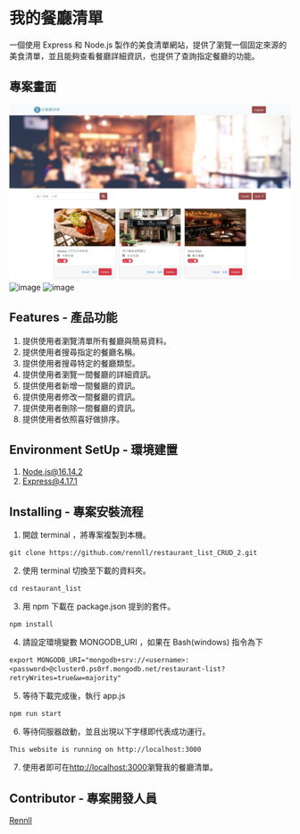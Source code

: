 # 我的餐廳清單

一個使用 Express 和 Node.js 製作的美食清單網站，提供了瀏覽一個固定來源的美食清單，並且能夠查看餐廳詳細資訊，也提供了查詢指定餐廳的功能。

## 專案畫面

![image](/public/screenshots/index.jpg)
![image](/public/screenshots/search-page.jpg)
![image](/public/screenshots/show.jpg)

## Features - 產品功能

1. 提供使用者瀏覽清單所有餐廳與簡易資料。
2. 提供使用者搜尋指定的餐廳名稱。
3. 提供使用者搜尋特定的餐廳類型。
4. 提供使用者瀏覽一間餐廳的詳細資訊。
5. 提供使用者新增一間餐廳的資訊。
6. 提供使用者修改一間餐廳的資訊。
7. 提供使用者刪除一間餐廳的資訊。
8. 提供使用者依照喜好做排序。

## Environment SetUp - 環境建置

1. [Node.js@16.14.2](https://nodejs.org/)
2. [Express@4.17.1](https://expressjs.com/)

## Installing - 專案安裝流程

1. 開啟 terminal ，將專案複製到本機。

```
git clone https://github.com/rennll/restaurant_list_CRUD_2.git
```

2. 使用 terminal 切換至下載的資料夾。

```
cd restaurant_list
```

3. 用 npm 下載在 package.json 提到的套件。

```
npm install
```

4. 請設定環境變數 MONGODB_URI ，如果在 Bash(windows) 指令為下
```
export MONGODB_URI="mongodb+srv://<username>:<password>@cluster0.ps0rf.mongodb.net/restaurant-list?retryWrites=true&w=majority"
```

5. 等待下載完成後，執行 app.js

```
npm run start
```

6. 等待伺服器啟動，並且出現以下字樣即代表成功運行。

```
This website is running on http://localhost:3000
```

7. 使用者即可在[http://localhost:3000](http://localhost:3000)瀏覽我的餐廳清單。

## Contributor - 專案開發人員

[Rennll](https://github.com/Rennll)
